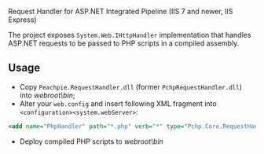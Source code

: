 Request Handler for ASP.NET Integrated Pipeline (IIS 7 and newer, IIS Express)

The project exposes `System.Web.IHttpHandler` implementation that handles ASP.NET requests to be passed to PHP scripts in a compiled assembly.

## Usage

  * Copy `Peachpie.RequestHandler.dll` (former `PchpRequestHandler.dll`) into *webroot\bin*;
  * Alter your `web.config` and insert following XML fragment into `<configuration><system.webServer>`:
```xml
<add name="PhpHandler" path="*.php" verb="*" type="Pchp.Core.RequestHandler, Pchp.RequestHandler" preCondition="integratedMode" />
```
  * Deploy compiled PHP scripts to *webroot\bin*
